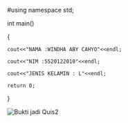 #using namespace std;

int main()

{
	
	cout<<"NAMA :WINDHA ABY CAHYO"<<endl;
	
	cout<<"NIM :5520122010"<<endl;
	
	cout<<"JENIS KELAMIN : L"<<endl;
	
	return 0;
}


![Bukti jadi Quis2](https://user-images.githubusercontent.com/117300665/199547409-7e41297f-8260-4760-ac3e-53870ff8735d.PNG)
